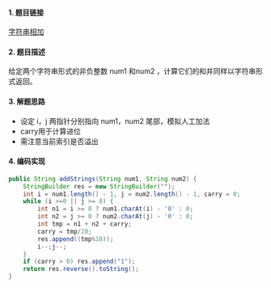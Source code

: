 

#### 1. 题目链接
[字符串相加](https://leetcode-cn.com/problems/add-strings/)

#### 2. 题目描述
给定两个字符串形式的非负整数 num1 和num2 ，计算它们的和并同样以字符串形式返回。

#### 3. 解题思路

* 设定 i，j 两指针分别指向 num1，num2 尾部，模拟人工加法
* carry用于计算进位
* 需注意当前索引是否溢出

#### 4. 编码实现
``` java
public String addStrings(String num1, String num2) {
    StringBuilder res = new StringBuilder("");
    int i = num1.length() - 1, j = num2.length() - 1, carry = 0;
    while (i >=0 || j >= 0) {
        int n1 = i >= 0 ? num1.charAt(i) - '0' : 0;
        int n2 = j >= 0 ? num2.charAt(j) - '0' : 0;
        int tmp = n1 + n2 + carry;
        carry = tmp/10;
        res.append((tmp%10));
        i--;j--;
    }
    if (carry > 0) res.append("1");
    return res.reverse().toString();
}
```
